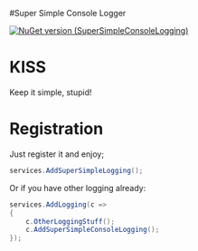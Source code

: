 #Super Simple Console Logger

[![NuGet version (SuperSimpleConsoleLogging)](https://img.shields.io/nuget/v/SuperSimpleConsoleLogging?logo=nuget)](https://www.nuget.org/packages/SuperSimpleConsoleLogging/)

# KISS

Keep it simple, stupid!


# Registration

Just register it and enjoy;

```csharp
services.AddSuperSimpleLogging();
```

Or if you have other logging already:


```csharp
services.AddLogging(c => 
{
    c.OtherLoggingStuff();
    c.AddSuperSimpleConsoleLogging();
});
```